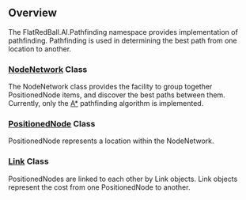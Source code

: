 ## Overview

The FlatRedBall.AI.Pathfinding namespace provides implementation of pathfinding. Pathfinding is used in determining the best path from one location to another.

### [NodeNetwork](/frb/docs/index.php?title=FlatRedBall.AI.Pathfinding.NodeNetwork "FlatRedBall.AI.Pathfinding.NodeNetwork") Class

The NodeNetwork class provides the facility to group together PositionedNode items, and discover the best paths between them. Currently, only the [A\*](/frb/docs/index.php?title=A* "A*") pathfinding algorithm is implemented.

### [PositionedNode](/frb/docs/index.php?title=FlatRedBall.AI.Pathfinding.PositionedNode "FlatRedBall.AI.Pathfinding.PositionedNode") Class

PositionedNode represents a location within the NodeNetwork.

### [Link](/frb/docs/index.php?title=FlatRedBall.AI.Pathfinding.Link "FlatRedBall.AI.Pathfinding.Link") Class

PositionedNodes are linked to each other by Link objects. Link objects represent the cost from one PositionedNode to another.

## 
